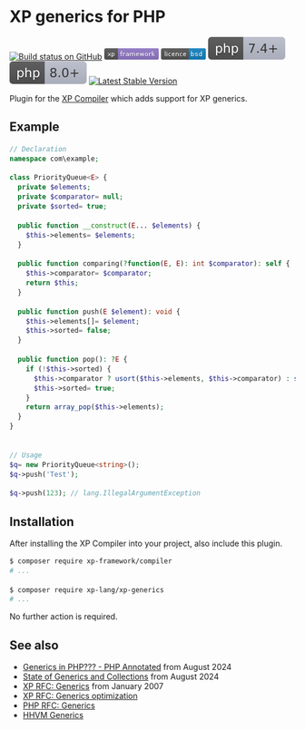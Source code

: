XP generics for PHP
===================

[![Build status on GitHub](https://github.com/xp-lang/xp-generics/workflows/Tests/badge.svg)](https://github.com/xp-lang/xp-generics/actions)
[![XP Framework Module](https://raw.githubusercontent.com/xp-framework/web/master/static/xp-framework-badge.png)](https://github.com/xp-framework/core)
[![BSD Licence](https://raw.githubusercontent.com/xp-framework/web/master/static/licence-bsd.png)](https://github.com/xp-framework/core/blob/master/LICENCE.md)
[![Requires PHP 7.4+](https://raw.githubusercontent.com/xp-framework/web/master/static/php-7_4plus.svg)](http://php.net/)
[![Supports PHP 8.0+](https://raw.githubusercontent.com/xp-framework/web/master/static/php-8_0plus.svg)](http://php.net/)
[![Latest Stable Version](https://poser.pugx.org/xp-lang/xp-generics/version.svg)](https://packagist.org/packages/xp-lang/xp-generics)

Plugin for the [XP Compiler](https://github.com/xp-framework/compiler/) which adds support for XP generics.

Example
-------

```php
// Declaration
namespace com\example;

class PriorityQueue<E> {
  private $elements;
  private $comparator= null;
  private $sorted= true;

  public function __construct(E... $elements) {
    $this->elements= $elements;
  }

  public function comparing(?function(E, E): int $comparator): self {
    $this->comparator= $comparator;
    return $this;
  }

  public function push(E $element): void {
    $this->elements[]= $element;
    $this->sorted= false;
  }

  public function pop(): ?E {
    if (!$this->sorted) {
      $this->comparator ? usort($this->elements, $this->comparator) : sort($this->elements);
      $this->sorted= true;
    }
    return array_pop($this->elements);
  }
}


// Usage
$q= new PriorityQueue<string>();
$q->push('Test');

$q->push(123); // lang.IllegalArgumentException
```

Installation
------------
After installing the XP Compiler into your project, also include this plugin.

```bash
$ composer require xp-framework/compiler
# ...

$ composer require xp-lang/xp-generics
# ...
```

No further action is required.

See also
--------
* [Generics in PHP??? - PHP Annotated](https://www.youtube.com/watch?v=ffhhx5_TUB8) from August 2024
* [State of Generics and Collections](https://thephp.foundation/blog/2024/08/19/state-of-generics-and-collections/) from August 2024
* [XP RFC: Generics](https://github.com/xp-framework/rfc/issues/106) from January 2007
* [XP RFC: Generics optimization](https://github.com/xp-framework/rfc/issues/193) 
* [PHP RFC: Generics](https://wiki.php.net/rfc/generics)
* [HHVM Generics](https://docs.hhvm.com/hack/generics/introduction)